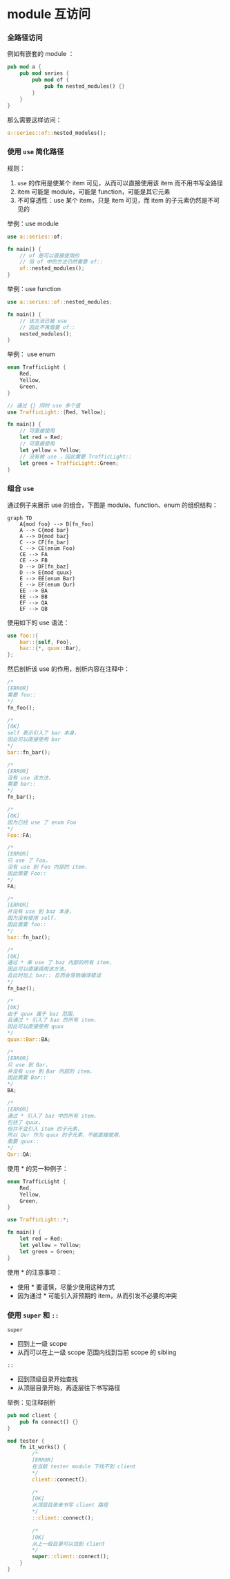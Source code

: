 # module 互访问

### 全路径访问

例如有嵌套的 module ：
```rust
pub mod a {
    pub mod series {
        pub mod of {
            pub fn nested_modules() {}
        }
    }
}
```

那么需要这样访问：
```rust
a::series::of::nested_modules();
```

### 使用 ```use``` 简化路径

规则：
1. ```use``` 的作用是使某个 item 可见，从而可以直接使用该 item 而不用书写全路径
2. item 可能是 module，可能是 function，可能是其它元素
3. 不可穿透性：use 某个 item，只是 item 可见，而 item 的子元素仍然是不可见的

举例：use module
```rust
use a::series::of;

fn main() {
    // of 是可以直接使用的
    // 但 of 中的方法仍然需要 of::
    of::nested_modules();
}
```

举例：use function
```rust
use a::series::of::nested_modules;

fn main() {
    // 该方法已被 use
    // 因此不再需要 of::
    nested_modules();
}
```

举例： use enum
```rust
enum TrafficLight {
    Red,
    Yellow,
    Green,
}

// 通过 {} 同时 use 多个值
use TrafficLight::{Red, Yellow};

fn main() {
    // 可直接使用
    let red = Red;
    // 可直接使用
    let yellow = Yellow;
    // 没有被 use ，因此需要 TrafficLight::
    let green = TrafficLight::Green;
}
```

### 组合 ```use```

通过例子来展示 use 的组合，下图是 module、function、enum 的组织结构：

```
graph TD
    A{mod foo} --> B[fn_foo]
    A --> C{mod bar}
    A --> D{mod baz}
    C --> CF[fn_bar]
    C --> CE(enum Foo)
    CE --> FA
    CE --> FB
    D --> DF[fn_baz]
    D --> E{mod quux}
    E --> EE(enum Bar)
    E --> EF(enum Qur)
    EE --> BA
    EE --> BB
    EF --> QA
    EF --> QB
```

使用如下的 use 语法：
```rust
use foo::{
    bar::{self, Foo},
    baz::{*, quux::Bar},
};
```

然后剖析该 use 的作用，剖析内容在注释中：
```rust
/*
[ERROR]
需要 foo::
*/
fn_foo();

/*
[OK]
self 表示引入了 bar 本身，
因此可以直接使用 bar
*/
bar::fn_bar();

/*
[ERROR]
没有 use 该方法，
需要 bar::
*/
fn_bar();

/*
[OK]
因为已经 use 了 enum Foo
*/
Foo::FA;

/*
[ERROR]
只 use 了 Foo，
没有 use 到 Foo 内部的 item，
因此需要 Foo::
*/
FA;

/*
[ERROR]
并没有 use 到 baz 本身，
因为没有使用 self，
因此需要 foo::
*/
baz::fn_baz();

/*
[OK]
通过 * 来 use 了 baz 内部的所有 item，
因此可以直接调用该方法，
且此时加上 baz:: 反而会导致编译错误
*/
fn_baz();

/*
[OK]
由于 quux 属于 baz 范围，
且通过 * 引入了 baz 的所有 item，
因此可以直接使用 quux
*/
quux::Bar::BA;

/*
[ERROR]
只 use 到 Bar，
并没有 use 到 Bar 内部的 item，
因此需要 Bar::
*/
BA;

/*
[ERROR]
通过 * 引入了 baz 中的所有 item，
包括了 quux，
但并不会引入 item 的子元素，
所以 Qur 作为 quux 的子元素，不能直接使用，
需要 quux::
*/
Qur::QA;
```

使用 * 的另一种例子：
```rust
enum TrafficLight {
    Red,
    Yellow,
    Green,
}

use TrafficLight::*;

fn main() {
    let red = Red;
    let yellow = Yellow;
    let green = Green;
}
```

使用 * 的注意事项：
- 使用 * 要谨慎，尽量少使用这种方式
- 因为通过 * 可能引入非预期的 item，从而引发不必要的冲突

### 使用 ```super``` 和 ```::```

```super```
- 回到上一级 scope
- 从而可以在上一级 scope 范围内找到当前 scope 的 sibling

```::```
- 回到顶级目录开始查找
- 从顶层目录开始，再逐层往下书写路径

举例：见注释剖析
```rust
pub mod client {
    pub fn connect() {}
}

mod tester {
    fn it_works() {
        /*
        [ERROR]
        在当前 tester module 下找不到 client
        */
        client::connect();
        
        /*
        [OK]
        从顶层目录来书写 client 路径
        */
        ::client::connect();
        
        /*
        [OK]
        从上一级目录可以找到 client
        */
        super::client::connect();
    }
}
```